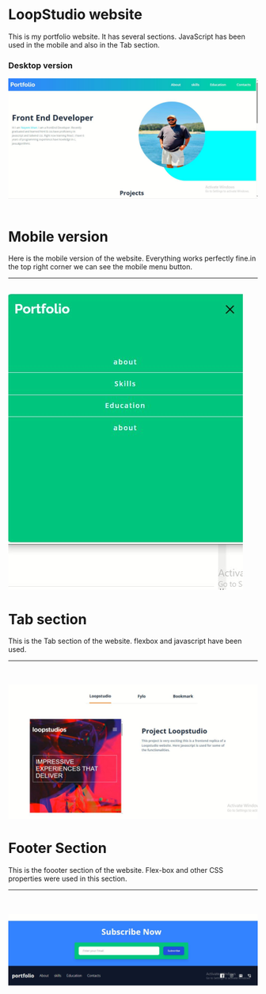

# LoopStudio website
This is my portfolio website. It has several sections. JavaScript has been used in the mobile and also in the Tab section.

### Desktop version
<img src="../all-project-assets/portfolio/portfolio_desktop.JPG">
<br>
<br>

# Mobile version
Here is the mobile version of the website. Everything works perfectly fine.in the top right corner we can see the mobile menu button. 
<hr>
<br>

<img src="../all-project-assets/portfolio/portfolio_mobile.JPG">

# Tab section
This is the Tab section of the website. flexbox and javascript have been used.
<hr>
<br>
<br>
<img src="../all-project-assets/portfolio/portfolio_tabs.JPG">


# Footer Section

This is the foooter section of the website. Flex-box and other CSS properties were used in this section.
<hr>
<br>
<br>
<img src="../all-project-assets/portfolio/portfolio_footer.JPG">
